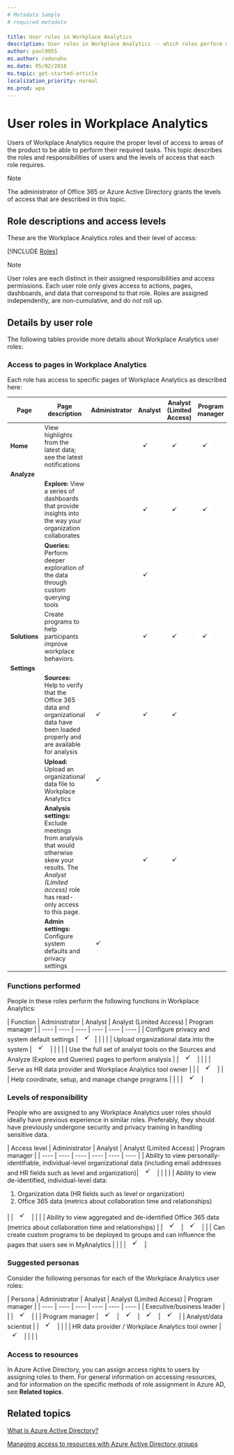 ```yaml
---
# Metadata Sample
# required metadata

title: User roles in Workplace Analytics
description: User roles in Workplace Analytics -- which roles perform which functions and have access to each page of Workplace Analytics
author: paul9955
ms.author: rodonahu
ms.date: 05/02/2018
ms.topic: get-started-article
localization_priority: normal 
ms.prod: wpa
---
```


# User roles in Workplace Analytics 

Users of Workplace Analytics require the proper level of access to areas of the product to be able to perform their required tasks. This topic describes the roles and responsibilities of users and the levels of access that each role requires.

> [!Note] 
> The administrator of Office 365 or Azure Active Directory grants the levels of access that are described in this topic.  

## Role descriptions and access levels

These are the Workplace Analytics roles and their level of access:

[!INCLUDE [Roles](../includes/wpa-roles.md)]

<!-- Use the include file to replace the following. 25 Feb 19: 

 * **Analyst:** Has full access to all service features, except Administration. This role is used for the analyst who requires the most complete access to data.

 * **Analyst (Limited Access):** Has access to the Home page and to the explore-metrics features. This role is used for the analyst who only needs access to insights generated from our curated set of Explore-the-metrics dashboards.

 * **Administrator:** Has access to the Settings and Data sources features. The responsibilities of the Workplace Analytics administrator are to configure privacy settings and system defaults, and to prepare and upload organizational data to Workplace Analytics and verify it.

 * **Program manager:** Has access to the Home and Explore pages, the Solutions page and its Manage page, where the Program Manager can set up programs. On the Manage page, the Program Manager also has access to its Track page, to track the progress of active or ended programs.

-->

>[!Note]
>User roles are each distinct in their assigned responsibilities and access permissions. Each user role only gives access to actions, pages, dashboards, and data that correspond to that role. Roles are assigned independently, are non-cumulative, and do not roll up. 

## Details by user role

The following tables provide more details about Workplace Analytics user roles:

### Access to pages in Workplace Analytics

Each role has access to specific pages of Workplace Analytics as described here:

|  Page  | Page description |  Administrator | Analyst |  Analyst (Limited Access) | Program manager |
| ---- | ---- | ---- | ---- | ---- | ---- |
| **Home** | View highlights from the latest data; see the latest notifications | | <img src="../Images/WpA/check-mark.png"> | <img src="../Images/WpA/check-mark.png"> | <img src="../Images/WpA/check-mark.png"> |
| **Analyze** | 
| | **Explore:** View a series of dashboards that provide insights into the way your organization collaborates | | <img src="../Images/WpA/check-mark.png"> | <img src="../Images/WpA/check-mark.png"> |<img src="../Images/WpA/check-mark.png"> |
| | **Queries:** Perform deeper exploration of the data through custom querying tools | | <img src="../Images/WpA/check-mark.png"> | | |
| **Solutions** | Create programs to help participants improve workplace behaviors. | | <img src="../Images/WpA/check-mark.png"> | <img src="../Images/WpA/check-mark.png"> | <img src="../Images/WpA/check-mark.png"> |
| **Settings** | 
| | **Sources:** Help to verify that the Office 365 data and organizational data have been loaded properly and are available for analysis | <img src="../Images/WpA/check-mark.png"> | <img src="../Images/WpA/check-mark.png"> | <img src="../Images/WpA/check-mark.png"> | |
| | **Upload:** Upload an organizational data file to Workplace Analytics | <img src="../Images/WpA/check-mark.png"> | | | |
| | **Analysis settings:** Exclude meetings from analysis that would otherwise skew your results. The _Analyst (Limited access)_ role has read-only access to this page.| | <img src="../Images/WpA/check-mark.png"> | <img src="../Images/WpA/check-mark.png"> | |
| | **Admin settings:** Configure system defaults and privacy settings | <img src="../Images/WpA/check-mark.png"> | | | |

### Functions performed

People in these roles perform the following functions in Workplace Analytics:

|  Function |  Administrator |  Analyst |  Analyst (Limited Access) | Program manager |
| ---- | ---- | ---- | ---- | ---- | ---- |
| Configure privacy and system default settings | <img src="../Images/WpA/check-mark.png">| | | |
| Upload organizational data into the system | <img src="../Images/WpA/check-mark.png"> | | | |
| Use the full set of analyst tools on the Sources and Analyze (Explore and Queries) pages to perform analysis | | <img src="../Images/WpA/check-mark.png"> | | |
| Serve as HR data provider and Workplace Analytics tool owner | | | <img src="../Images/WpA/check-mark.png"> | |
| Help coordinate, setup, and manage change programs | | | | <img src="../Images/WpA/check-mark.png"> |

### Levels of responsibility

People who are assigned to any Workplace Analytics user roles should ideally have previous experience in similar roles. Preferably, they should have previously undergone security and privacy training in handling sensitive data.

| Access level | Administrator |  Analyst | Analyst (Limited Access) | Program manager |
| ---- | ---- | ---- | ---- | ---- | ---- |
| Ability to view personally-identifiable, individual-level organizational data (including email addresses and HR fields such as level and organization)| <img src="../Images/WpA/check-mark.png"> | | | |
| Ability to view de-identified, individual-level data:<ol><li>Organization data (HR fields such as level or organization)</li><li>Office 365 data (metrics about collaboration time and relationships)</li></ol> | | <img src="../Images/WpA/check-mark.png"> | | |
| Ability to view aggregated and de-identified Office 365 data (metrics about collaboration time and relationships) | | <img src="../Images/WpA/check-mark.png"> | <img src="../Images/WpA/check-mark.png"> | |
| Can create custom programs to be deployed to groups and can influence the pages that users see in MyAnalytics | | | | <img src="../Images/WpA/check-mark.png"> | 

### Suggested personas

Consider the following personas for each of the Workplace Analytics user roles:

|  Persona |  Administrator |  Analyst |  Analyst (Limited Access) | Program manager |
| ---- | ---- | ---- | ---- | ---- | ---- |
| Executive/business leader | | | <img src="../Images/WpA/check-mark.png"> |   |
| Program manager | <img src="../Images/WpA/check-mark.png"> | <img src="../Images/WpA/check-mark.png"> | <img src="../Images/WpA/check-mark.png"> | <img src="../Images/WpA/check-mark.png"> |
| Analyst/data scientist |   | <img src="../Images/WpA/check-mark.png"> | | |
|  HR data provider / Workplace Analytics tool owner |    <img src="../Images/WpA/check-mark.png"> |   | | |


### Access to resources

In Azure Active Directory, you can assign access rights to users by assigning roles to them. For general information on accessing resources, and for information on the specific methods of role assignment in Azure AD, see **Related topics**.

## Related topics

[What is Azure Active Directory?](https://docs.microsoft.com/azure/active-directory/fundamentals/active-directory-whatis)

[Managing access to resources with Azure Active Directory groups](https://docs.microsoft.com/azure/active-directory/fundamentals/active-directory-manage-groups)